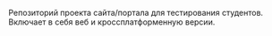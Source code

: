 Репозиторий проекта сайта/портала для тестирования студентов.
Включает в себя веб и кроссплатформенную версии.

